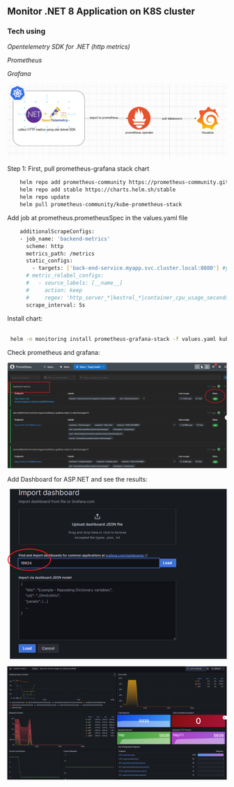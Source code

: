 ## Monitor .NET 8 Application on K8S cluster

### Tech using

*Opentelemetry SDK for .NET (http metrics)*

*Prometheus*

*Grafana*

![alt text](image-4.png)


Step 1: First, pull prometheus-grafana stack chart 

```bash
    helm repo add prometheus-community https://prometheus-community.github.io/helm-charts
    helm repo add stable https://charts.helm.sh/stable
    helm repo update
    helm pull prometheus-community/kube-prometheus-stack
```


Add job at prometheus.prometheusSpec in the values.yaml file


```bash
    additionalScrapeConfigs: 
    - job_name: 'backend-metrics'
      scheme: http
      metrics_path: /metrics 
      static_configs:
        - targets: ['back-end-service.myapp.svc.cluster.local:8080'] #your app service running on k8s cluster
      # metric_relabel_configs:
      #   - source_labels: [__name__]
      #     action: keep
      #     regex: 'http_server_*|kestrel_*|container_cpu_usage_seconds_total|container_memory_usage_bytes'
      scrape_interval: 5s

```
Install chart:

```bash

 helm -n monitoring install prometheus-grafana-stack -f values.yaml kube-prometheus-stack


```

Check prometheus and grafana:



![alt text](image.png)


Add Dashboard for ASP.NET and see the results:


![alt text](image-1.png)


![alt text](image-3.png)